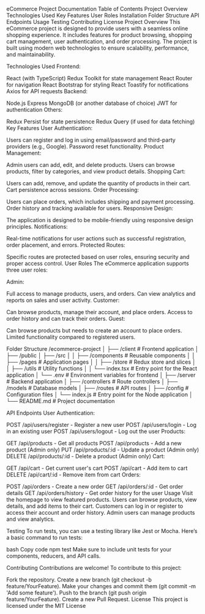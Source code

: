 eCommerce Project Documentation
Table of Contents
Project Overview
Technologies Used
Key Features
User Roles
Installation
Folder Structure
API Endpoints
Usage
Testing
Contributing
License
Project Overview
This eCommerce project is designed to provide users with a seamless online shopping experience. It includes features for product browsing, shopping cart management, user authentication, and order processing. The project is built using modern web technologies to ensure scalability, performance, and maintainability.

Technologies Used
Frontend:

React (with TypeScript)
Redux Toolkit for state management
React Router for navigation
React Bootstrap for styling
React Toastify for notifications
Axios for API requests
Backend:

Node.js
Express
MongoDB (or another database of choice)
JWT for authentication
Others:

Redux Persist for state persistence
Redux Query (if used for data fetching)
Key Features
User Authentication:

Users can register and log in using email/password and third-party providers (e.g., Google).
Password reset functionality.
Product Management:

Admin users can add, edit, and delete products.
Users can browse products, filter by categories, and view product details.
Shopping Cart:

Users can add, remove, and update the quantity of products in their cart.
Cart persistence across sessions.
Order Processing:

Users can place orders, which includes shipping and payment processing.
Order history and tracking available for users.
Responsive Design:

The application is designed to be mobile-friendly using responsive design principles.
Notifications:

Real-time notifications for user actions such as successful registration, order placement, and errors.
Protected Routes:

Specific routes are protected based on user roles, ensuring security and proper access control.
User Roles
The eCommerce application supports three user roles:

Admin:

Full access to manage products, users, and orders.
Can view analytics and reports on sales and user activity.
Customer:

Can browse products, manage their account, and place orders.
Access to order history and can track their orders.
Guest:

Can browse products but needs to create an account to place orders.
Limited functionality compared to registered users.

Folder Structure
/ecommerce-project
│
├── /client # Frontend application
│ ├── /public
│ ├── /src
│ │ ├── /components # Reusable components
│ │ ├── /pages # Application pages
│ │ ├── /store # Redux store and slices
│ │ ├── /utils # Utility functions
│ │ └── index.tsx # Entry point for the React application
│ └── .env # Environment variables for frontend
│
├── /server # Backend application
│ ├── /controllers # Route controllers
│ ├── /models # Database models
│ ├── /routes # API routes
│ ├── /config # Configuration files
│ └── index.js # Entry point for the Node application
│
└── README.md # Project documentation

API Endpoints
User Authentication:

POST /api/users/register - Register a new user
POST /api/users/login - Log in an existing user
POST /api/users/logout - Log out the user
Products:

GET /api/products - Get all products
POST /api/products - Add a new product (Admin only)
PUT /api/products/:id - Update a product (Admin only)
DELETE /api/products/:id - Delete a product (Admin only)
Cart:

GET /api/cart - Get current user's cart
POST /api/cart - Add item to cart
DELETE /api/cart/:id - Remove item from cart
Orders:

POST /api/orders - Create a new order
GET /api/orders/:id - Get order details
GET /api/orders/history - Get order history for the user
Usage
Visit the homepage to view featured products.
Users can browse products, view details, and add items to their cart.
Customers can log in or register to access their account and order history.
Admin users can manage products and view analytics.

Testing
To run tests, you can use a testing library like Jest or Mocha. Here’s a basic command to run tests:

bash
Copy code
npm test
Make sure to include unit tests for your components, reducers, and API calls.

Contributing
Contributions are welcome! To contribute to this project:

Fork the repository.
Create a new branch (git checkout -b feature/YourFeature).
Make your changes and commit them (git commit -m 'Add some feature').
Push to the branch (git push origin feature/YourFeature).
Create a new Pull Request.
License
This project is licensed under the MIT License
